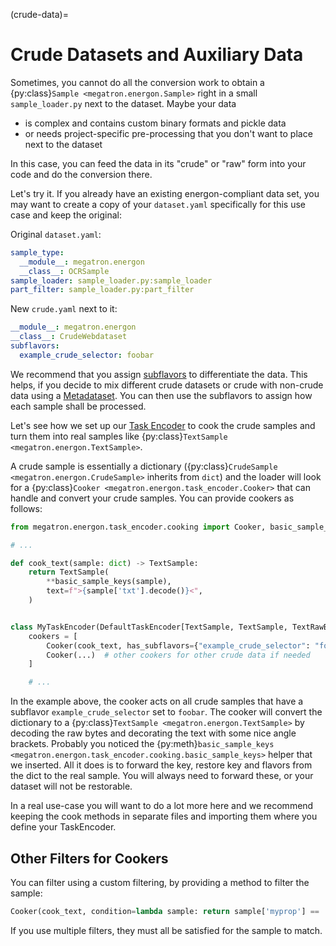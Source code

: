 <!--- Copyright (c) 2025, NVIDIA CORPORATION.
SPDX-License-Identifier: BSD-3-Clause -->


(crude-data)=
# Crude Datasets and Auxiliary Data

Sometimes, you cannot do all the conversion work to obtain a {py:class}`Sample <megatron.energon.Sample>` right in a small `sample_loader.py` next to the dataset.
Maybe your data

- is complex and contains custom binary formats and pickle data
- or needs project-specific pre-processing that you don't want to place next to the dataset

In this case, you can feed the data in its "crude" or "raw" form into your code and do the conversion there. 

Let's try it. If you already have an existing energon-compliant data set, you may want to create a copy of your `dataset.yaml` specifically for this use case and keep the original:

Original `dataset.yaml`:
```yaml
sample_type:
  __module__: megatron.energon
  __class__: OCRSample
sample_loader: sample_loader.py:sample_loader
part_filter: sample_loader.py:part_filter
```

New `crude.yaml` next to it:
```yaml
__module__: megatron.energon
__class__: CrudeWebdataset
subflavors:
  example_crude_selector: foobar
```

We recommend that you assign [subflavors](sect-subflavors) to differentiate the data.
This helps, if you decide to mix different crude datasets or crude with non-crude data using a [Metadataset](../basic/metadataset).
You can then use the subflavors to assign how each sample shall be processed.

Let's see how we set up our [Task Encoder](../basic/task_encoder) to cook the crude samples and turn them into real samples like {py:class}`TextSample <megatron.energon.TextSample>`.

A crude sample is essentially a dictionary ({py:class}`CrudeSample <megatron.energon.CrudeSample>` inherits from `dict`) and the loader will look for a {py:class}`Cooker <megatron.energon.task_encoder.Cooker>` that can handle and convert your crude samples.
You can provide cookers as follows:

```python
from megatron.energon.task_encoder.cooking import Cooker, basic_sample_keys

# ...

def cook_text(sample: dict) -> TextSample:
    return TextSample(
        **basic_sample_keys(sample),
        text=f">{sample['txt'].decode()}<",
    )


class MyTaskEncoder(DefaultTaskEncoder[TextSample, TextSample, TextRawBatch, TextBatch]):
    cookers = [
        Cooker(cook_text, has_subflavors={"example_crude_selector": "foobar"}),
        Cooker(...)  # other cookers for other crude data if needed
    ]

    # ...
```

In the example above, the cooker acts on all crude samples that have a subflavor `example_crude_selector` set to `foobar`.
The cooker will convert the dictionary to a {py:class}`TextSample <megatron.energon.TextSample>` by decoding the raw bytes and decorating the text with some nice angle brackets.
Probably you noticed the {py:meth}`basic_sample_keys <megatron.energon.task_encoder.cooking.basic_sample_keys>` helper that we inserted. All it does is to forward the key, restore key and flavors from the dict to the real sample. You will always need to forward these, or your dataset will not be restorable.

In a real use-case you will want to do a lot more here and we recommend keeping the cook methods in separate files and importing them where you define your TaskEncoder.

## Other Filters for Cookers

You can filter using a custom filtering, by providing a method to filter the sample:

```python
Cooker(cook_text, condition=lambda sample: return sample['myprop'] == 'yes_thats_it')
```

If you use multiple filters, they must all be satisfied for the sample to match.
